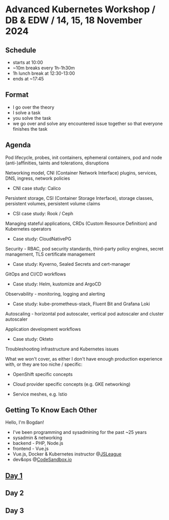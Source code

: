 # Advanced Kubernetes Workshop / DB & EDW / 14, 15, 18 November 2024

## Schedule

- starts at 10:00
- ~10m breaks every 1h-1h30m
- 1h lunch break at 12:30-13:00
- ends at ~17:45

## Format

- I go over the theory
- I solve a task
- you solve the task
- we go over and solve any encountered issue together so that everyone finishes the task

## Agenda

Pod lifecycle, probes, init containers, ephemeral containers, pod and node (anti-)affinities, taints and tolerations, disruptions

Networking model, CNI (Container Network Interface) plugins, services, DNS, ingress, network policies

- CNI case study: Calico

Persistent storage, CSI (Container Storage Interface), storage classes, persistent volumes, persistent volume claims

- CSI case study: Rook / Ceph

Managing stateful applications, CRDs (Custom Resource Definition) and Kubernetes operators

- Case study: CloudNativePG

Security - RBAC, pod security standards, third-party policy engines, secret management, TLS certificate management

- Case study: Kyverno, Sealed Secrets and cert-manager

GitOps and CI/CD workflows

- Case study: Helm, kustomize and ArgoCD

Observability - monitoring, logging and alerting

- Case study: kube-prometheus-stack, Fluent Bit and Grafana Loki

Autoscaling - horizontal pod autoscaler, vertical pod autoscaler and cluster autoscaler

Application development workflows

- Case study: Okteto

Troubleshooting infrastructure and Kubernetes issues

What we won't cover, as either I don't have enough production experience with, or they are too niche / specific:

- OpenShift specific concepts

- Cloud provider specific concepts (e.g. GKE networking)

- Service meshes, e.g. Istio

## Getting To Know Each Other

Hello, I'm Bogdan!

- I've been programming and sysadmining for the past ~25 years
- sysadmin & networking
- backend - PHP, Node.js
- frontend - Vue.js
- Vue.js, Docker & Kubernetes instructor @[JSLeague](https://www.jsleague.ro/)
- dev&ops @[CodeSandbox.io](https://codesandbox.io/)

## [Day 1](day-1.md)

## Day 2

## Day 3
